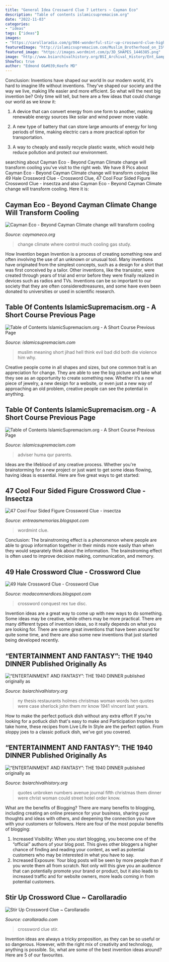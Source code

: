 ```yaml
---
title: "General Idea Crossword Clue 7 Letters ~ Cayman Eco"
description: "Table of contents islamicsupremacism.org"
date: "2022-11-03"
categories:
- "ideas"
tags: ["ideas"]
images:
- "https://carollaradio.com/g/004-wonderful-stir-up-crossword-clue-high-definition-1024_805.jpg"
featuredImage: "http://islamicsupremacism.com/Muslim_Brotherhood_on_IS%26J_files/HisJihad2.jpg"
featured_image: "https://images.wordmint.com/p/3D_SHAPES_1446385.png"
image: "http://www.bsiarchivalhistory.org/BSI_Archival_History/Ent_&amp;_Fan_files/droppedImage_1.jpg"
ShowToc: true
author: "Edmond O&#039;Keefe MD"
---
```



Conclusion: Inventions have shaped our world
In our modern world, it's hard to imagine life without inventions. They've shaped our society and the way we live, making life easier and more efficient.
So what will the next big invention be? Only time will tell, but here are a few ideas that could change our world as we know it:

1. A device that can convert energy from one form to another, making renewable energy sources like solar and wind power more viable.

2. A new type of battery that can store large amounts of energy for long periods of time, making electric cars a more practical option for transportation.

3. A way to cheaply and easily recycle plastic waste, which would help reduce pollution and protect our environment.

	

		
searching about Cayman Eco - Beyond Cayman Climate change will transform cooling you've visit to the right web. We have 8 Pics about Cayman Eco - Beyond Cayman Climate change will transform cooling like 49 Hale Crossword Clue - Crossword Clue, 47 Cool Four Sided Figure Crossword Clue - insectza and also Cayman Eco - Beyond Cayman Climate change will transform cooling. Here it is:
		
    
## Cayman Eco - Beyond Cayman Climate Change Will Transform Cooling

<img loading=lazy src="https://caymaneco.org/yahoo_site_admin/assets/images/Miami_skyline_Gabriela_Ulloa_-_Architectural_Digest.226153854_std.jpg" onerror="this.onerror=null;this.src='https://tse2.mm.bing.net/th?id=OIP.EuWZvmC9Hid4mGWG8lRaawHaJ3&amp;pid=15.1';" alt="Cayman Eco - Beyond Cayman Climate change will transform cooling">

_Source: caymaneco.org_

>change climate where control much cooling gas study. 

	

How Invention began
Invention is a process of creating something new and often involving the use of an unknown or unusual tool. Many inventions have originated from the simplest concepts, such as a design for a shirt that was first conceived by a tailor. Other inventions, like the transistor, were created through years of trial and error before they were finally realized in devices such as radios and TVs. Inventions can be so important to our society that they are often consideredtreasures, and some have even been donated to universities or used in scientific research.

    
## Table Of Contents IslamicSupremacism.org - A Short Course Previous Page

<img loading=lazy src="http://islamicsupremacism.com/Muslim_Brotherhood_on_IS%26J_files/HisJihad2.jpg" onerror="this.onerror=null;this.src='https://tse4.mm.bing.net/th?id=OIP.zZ-tl6TndUvb0sJT0amOQAHaBi&amp;pid=15.1';" alt="Table of Contents IslamicSupremacism.org - A Short Course Previous Page">

_Source: islamicsupremacism.com_

>muslim meaning short jihad hell think evil bad did both die violence him why. 

	

Creative people come in all shapes and sizes, but one common trait is an appreciation for change. They are able to see the big picture and take what they see as an opportunity to create something new. Whether it’s a new piece of jewelry, a new design for a website, or even just a new way of approaching an old problem, creative people can see the potential in anything.

    
## Table Of Contents IslamicSupremacism.org - A Short Course Previous Page

<img loading=lazy src="https://islamicsupremacism.com/Muslim_Brotherhood_on_IS%26J_files/imgres_1.jpg" onerror="this.onerror=null;this.src='https://tse4.mm.bing.net/th?id=OIP.9Sud9xdoBdwIP7ithI-lOAAAAA&amp;pid=15.1';" alt="Table of Contents IslamicSupremacism.org - A Short Course Previous Page">

_Source: islamicsupremacism.com_

>adviser huma qur parents. 

	

Ideas are the lifeblood of any creative process. Whether you're brainstorming for a new project or just want to get some ideas flowing, having ideas is essential. Here are five great ways to get started: 

    
## 47 Cool Four Sided Figure Crossword Clue - Insectza

<img loading=lazy src="https://images.wordmint.com/p/3D_SHAPES_1446385.png" onerror="this.onerror=null;this.src='https://tse3.mm.bing.net/th?id=OIP.e7r3F7ebnxLSYgsFPGlcUAHaIr&amp;pid=15.1';" alt="47 Cool Four Sided Figure Crossword Clue - insectza">

_Source: entreasmemorias.blogspot.com_

>wordmint clue. 

	

Conclusion:
The brainstroming effect is a phenomenon where people are able to group information together in their minds more easily than when they would separately think about the information. The brainstroming effect is often used to improve decision making, communication, and memory.

    
## 49 Hale Crossword Clue - Crossword Clue

<img loading=lazy src="https://1.bp.blogspot.com/-7FY9p-O2OcI/WHRZDtpT33I/AAAAAAAAe9k/yC9TENDf6rcy3ZDI3yxcnvqlHmy3tp7rwCLcB/s1600/Jan10.tiff" onerror="this.onerror=null;this.src='https://tse4.mm.bing.net/th?id=OIP.8MwWtUmU3PdppVLy7a2vPgHaHb&amp;pid=15.1';" alt="49 Hale Crossword Clue - Crossword Clue">

_Source: modacomnerdices.blogspot.com_

>crossword conquest rex tue disc. 

	

Invention ideas are a great way to come up with new ways to do something. Some ideas may be creative, while others may be more practical. There are many different types of invention ideas, so it really depends on what you are looking for. There are some great inventions that have been around for quite some time, and there are also some new inventions that just started being developed recently.

    
## “ENTERTAINMENT AND FANTASY”: THE 1940 DINNER Published Originally As

<img loading=lazy src="http://www.bsiarchivalhistory.org/BSI_Archival_History/Ent_&amp;_Fan_files/droppedImage_1.jpg" onerror="this.onerror=null;this.src='https://tse2.mm.bing.net/th?id=OIP.0aFM6jL0-j1MOIQKEAEZVQHaFs&amp;pid=15.1';" alt="“ENTERTAINMENT AND FANTASY”: THE 1940 DINNER published originally as">

_Source: bsiarchivalhistory.org_

>ny thesis restaurants holmes christmas woman words hen quotes were case sherlock john them mr know 1941 vincent last years. 

	

How to make the perfect potluck dish without any extra effort
If you're looking for a potluck dish that's easy to make and Participation trophies to take home, these recipes from Live Life In Style are the perfect option. From sloppy joes to a classic potluck dish, we've got you covered.

    
## “ENTERTAINMENT AND FANTASY”: THE 1940 DINNER Published Originally As

<img loading=lazy src="http://www.bsiarchivalhistory.org/BSI_Archival_History/Ent_&amp;_Fan_files/droppedImage_5.jpg" onerror="this.onerror=null;this.src='https://tse1.mm.bing.net/th?id=OIP.wO1gLQqVEvLTpy90sD0PcQHaEW&amp;pid=15.1';" alt="“ENTERTAINMENT AND FANTASY”: THE 1940 DINNER published originally as">

_Source: bsiarchivalhistory.org_

>quotes unbroken numbers avenue journal fifth christmas them dinner were christ woman could street hotel order know. 

	

What are the benefits of Blogging?
There are many benefits to blogging, including creating an online presence for your business, sharing your thoughts and ideas with others, and deepening the connection you have with your customers or followers. Here are four of the most popular benefits of blogging: 
1. Increased Visibility: When you start blogging, you become one of the “official” authors of your blog post. This gives other bloggers a higher chance of finding and reading your content, as well as potential customers who may be interested in what you have to say. 
2. Increased Exposure: Your blog posts will be seen by more people than if you wrote them all from scratch. Not only will this give you an audience that can potentially promote your brand or product, but it also leads to increased traffic and for website owners, more leads coming in from potential customers. 

    
## Stir Up Crossword Clue ~ Carollaradio

<img loading=lazy src="https://carollaradio.com/g/004-wonderful-stir-up-crossword-clue-high-definition-1024_805.jpg" onerror="this.onerror=null;this.src='https://tse4.mm.bing.net/th?id=OIP.0ylgR9J-w4_HqeXhSzi64AHaF0&amp;pid=15.1';" alt="Stir Up Crossword Clue ~ Carollaradio">

_Source: carollaradio.com_

>crossword clue stir. 

	

Invention ideas are always a tricky proposition, as they can be so useful or so dangerous. However, with the right mix of creativity and technology, anything is possible. So, what are some of the best invention ideas around? Here are 5 of our favourites.

